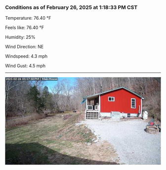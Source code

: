 ### Conditions as of February 26, 2025 at 1:18:33 PM CST 

Temperature: 76.40 &deg;F

Feels like: 76.40 &deg;F

Humidity: 25%

Wind Direction: NE

Windspeed: 4.3 mph

Wind Gust: 4.5 mph

---

<img src="./images/latest.jpeg"/>

